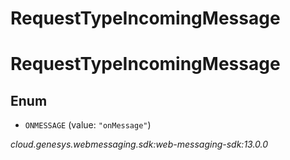 # RequestTypeIncomingMessage


# RequestTypeIncomingMessage

## Enum


* `ONMESSAGE` (value: `"onMessage"`)




_cloud.genesys.webmessaging.sdk:web-messaging-sdk:13.0.0_
